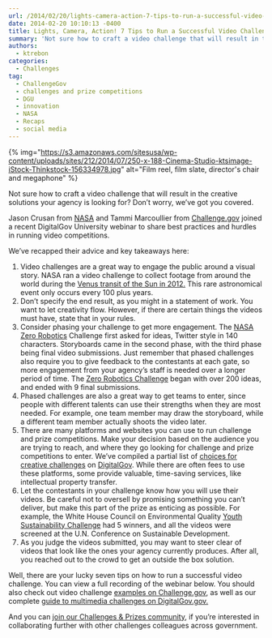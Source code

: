 ```yaml
---
url: /2014/02/20/lights-camera-action-7-tips-to-run-a-successful-video-challenge/
date: 2014-02-20 10:10:13 -0400
title: Lights, Camera, Action! 7 Tips to Run a Successful Video Challenge
summary: 'Not sure how to craft a video challenge that will result in the creative solutions your agency is looking for? Don&amp;#8217;t worry, we&amp;#8217;ve got you covered. Jason Crusan from NASA and Tammi Marcoullier from Challenge.gov&nbsp;joined a recent DigitalGov University webinar to&nbsp;share best practices and hurdles in running video competitions. We&amp;#8217;ve recapped their advice and key'
authors:
  - ktrebon
categories:
  - Challenges
tag:
  - ChallengeGov
  - challenges and prize competitions
  - DGU
  - innovation
  - NASA
  - Recaps
  - social media
---
```


{% img="https://s3.amazonaws.com/sitesusa/wp-content/uploads/sites/212/2014/07/250-x-188-Cinema-Studio-ktsimage-iStock-Thinkstock-156334978.jpg" alt="Film reel, film slate, director's chair and megaphone" %} 

Not sure how to craft a video challenge that will result in the creative solutions your agency is looking for? Don&#8217;t worry, we&#8217;ve got you covered.

Jason Crusan from [NASA](http://www.nasa.gov/) and Tammi Marcoullier from [Challenge.gov](http://www.challenge.gov/) joined a recent DigitalGov University webinar to share best practices and hurdles in running video competitions.

We&#8217;ve recapped their advice and key takeaways here:

  1. Video challenges are a great way to engage the public around a visual story. NASA ran a video challenge to collect footage from around the world during the [Venus transit of the Sun in 2012.](http://en.wikipedia.org/wiki/Transit_of_Venus,_2012 "Wikipedia entry on Venus transit 2012")  This rare astronomical event only occurs every 100 plus years.
  2. Don&#8217;t specify the end result, as you might in a statement of work. You want to let creativity flow. However, if there are certain things the videos must have, state that in your rules.
  3. Consider phasing your challenge to get more engagement. The [NASA Zero Robotics](http://tongal.com/project/ZeroRobotics "Link to NASA Zero Robotics Challenge") Challenge first asked for ideas, Twitter style in 140 characters. Storyboards came in the second phase, with the third phase being final video submissions. Just remember that phased challenges also require you to give feedback to the contestants at each gate, so more engagement from your agency&#8217;s staff is needed over a longer period of time. The [Zero Robotics Challenge](http://tongal.com/project/ZeroRobotics "Link to Zero Robotics Challenge on Tongal.com") began with over 200 ideas, and ended with 9 final submissions.
  4. Phased challenges are also a great way to get teams to enter, since people with different talents can use their strengths when they are most needed. For example, one team member may draw the storyboard, while a different team member actually shoots the video later.
  5. There are many platforms and websites you can use to run challenge and prize competitions. Make your decision based on the audience you are trying to reach, and where they go looking for challenge and prize competitions to enter. We&#8217;ve compiled a partial list of [choices for creative challenges](https://www.WHATEVER/2013/10/31/creative-challenge-contests/ "challenge platforms and websites for creative challenges") on [DigitalGov](https://www.WHATEVER/ "Link to DigitalGov.gov"). While there are often fees to use these platforms, some provide valuable, time-saving services, like intellectual property transfer.
  6. Let the contestants in your challenge know how you will use their videos. Be careful not to oversell by promising something you can&#8217;t deliver, but make this part of the prize as enticing as possible. For example, the White House Council on Environmental Quality [Youth Sustainability Challenge](http://youthsustainability.challengepost.com/ "Youth Sustainability Challenge on Challenge.gov") had 5 winners, and all the videos were screened at the U.N. Conference on Sustainable Development.
  7. As you judge the videos submitted, you may want to steer clear of videos that look like the ones your agency currently produces. After all, you reached out to the crowd to get an outside the box solution.

Well, there are your lucky seven tips on how to run a successful video challenge. You can view a full recording of the webinar below. You should also check out video challenge [examples on Challenge.gov](https://challenge.gov/listings?utf8=%E2%9C%93&q=&sort=recent&type=Multimedia&agency=&commit=Search "link to multimedia challenges on Challenge.gov"), as well as our complete [guide to multimedia challenges on DigitalGov.gov.](https://www.WHATEVER/2013/10/31/creative-challenge-contests/ "Creative challenges guide on DigitalGov.gov") 

And you can [join our Challenges & Prizes community](https://www.WHATEVER/communities/challenges-prizes-community/), if you&#8217;re interested in collaborating further with other challenges colleagues across government.